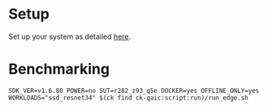 # Setup
Set up your system as detailed [here](https://github.com/krai/ck-qaic/blob/main/script/setup.docker/README.md).

# Benchmarking
```
SDK_VER=v1.6.80 POWER=no SUT=r282_z93_q5e DOCKER=yes OFFLINE_ONLY=yes WORKLOADS="ssd_resnet34" $(ck find ck-qaic:script:run)/run_edge.sh
```
